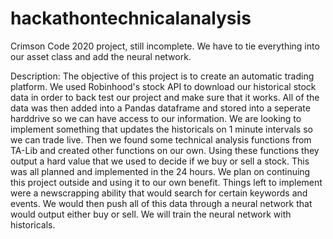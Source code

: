 # hackathontechnicalanalysis
Crimson Code 2020 project, still incomplete. We have to tie everything into our asset class 
and add the neural network.

Description: The objective of this project is to create an automatic trading platform. We used Robinhood's stock API to download our historical stock data in order to back test our project and make sure that it works. All of the data was then added into a Pandas dataframe and stored into a seperate harddrive so we can have access to our information. We are looking to implement something that updates the historicals on 1 minute intervals so we can trade live. Then we found some technical analysis functions from TA-Lib and created other functions on our own. Using these functions they output a hard value that we used to decide if we buy or sell a stock. This was all planned and implemented in the 24 hours. We plan on continuing this project outside and using it to our own benefit. Things left to implement were a newscrapping ability that would search for certain keywords and events. We would then push all of this data through a neural network that would output either buy or sell. We will train the neural network with historicals.

